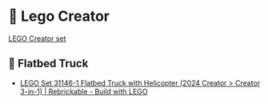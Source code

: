 
# 🔩 Lego Creator

[LEGO Creator set](https://rebrickable.com/sets/creator/)

## 🚛 Flatbed Truck

- [LEGO Set 31146-1 Flatbed Truck with Helicopter (2024 Creator > Creator 3-in-1) | Rebrickable - Build with LEGO](https://rebrickable.com/sets/31146-1/flatbed-truck-with-helicopter/#comments)
